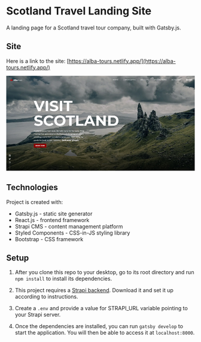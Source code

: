 # Scotland Travel Landing Site

A landing page for a Scotland travel tour company, built with Gatsby.js.

## Site

Here is a link to the site: [https://alba-tours.netlify.app/](https://alba-tours.netlify.app/)

![Home page](./src/assets/images/scotland-home.jpg)

## Technologies

Project is created with:

* Gatsby.js - static site generator
* React.js - frontend framework
* Strapi CMS - content management platform
* Styled Components - CSS-in-JS styling library 
* Bootstrap - CSS framework

## Setup

1. After you clone this repo to your desktop, go to its root directory and run `npm install` to install its dependencies.

2. This project requires a [Strapi backend](https://github.com/u-konrad/scotland-backend). Download it and set it up according to instructions.

3. Create a `.env` and provide a value for STRAPI_URL variable pointing to your Strapi server.

4. Once the dependencies are installed, you can run `gatsby develop` to start the application. You will then be able to access it at `localhost:8000`. 

